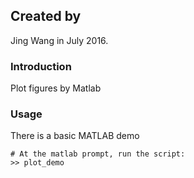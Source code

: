 

## Created by

Jing Wang in July 2016.

### Introduction

Plot figures by Matlab

### Usage

There is a basic MATLAB demo
```Shell
# At the matlab prompt, run the script:
>> plot_demo
```


